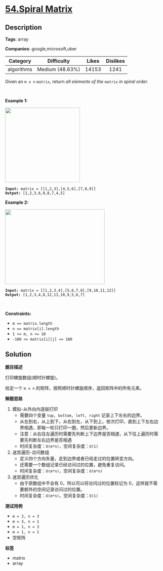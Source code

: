 # [54.Spiral Matrix](https://leetcode.com/problems/spiral-matrix/description/)

## Description

**Tags**: array

**Companies**: google,microsoft,uber

|  Category  |   Difficulty    | Likes | Dislikes |
| :--------: | :-------------: | :---: | :------: |
| algorithms | Medium (48.63%) | 14153 |   1241   |

<p>Given an <code>m x n</code> <code>matrix</code>, return <em>all elements of the</em> <code>matrix</code> <em>in spiral order</em>.</p>
<p>&nbsp;</p>
<p><strong class="example">Example 1:</strong></p>
<img alt="" src="https://assets.leetcode.com/uploads/2020/11/13/spiral1.jpg" style="width: 242px; height: 242px;" />
<pre><code><strong>Input:</strong> matrix = [[1,2,3],[4,5,6],[7,8,9]]
<strong>Output:</strong> [1,2,3,6,9,8,7,4,5]</code></pre>
<p><strong class="example">Example 2:</strong></p>
<img alt="" src="https://assets.leetcode.com/uploads/2020/11/13/spiral.jpg" style="width: 322px; height: 242px;" />
<pre><code><strong>Input:</strong> matrix = [[1,2,3,4],[5,6,7,8],[9,10,11,12]]
<strong>Output:</strong> [1,2,3,4,8,12,11,10,9,5,6,7]</code></pre>
<p>&nbsp;</p>
<p><strong>Constraints:</strong></p>
<ul>
  <li><code>m == matrix.length</code></li>
  <li><code>n == matrix[i].length</code></li>
  <li><code>1 &lt;= m, n &lt;= 10</code></li>
  <li><code>-100 &lt;= matrix[i][j] &lt;= 100</code></li>
</ul>

## Solution

**题目描述**

打印螺旋数组(顺时针螺旋)。

给定一个 `m x n` 的矩阵，按照顺时针螺旋顺序，返回矩阵中的所有元素。

**解题思路**

1. 模拟-从外向内逐层打印
   - 需要四个变量 `top, bottom, left, right` 记录上下左右的边界。
   - 从左到右，从上到下，从右到左，从下到上，依次打印，直到上下左右边界相遇，即每一轮只打印一圈，然后更新边界。
   - 注意：从右往左遍历时需要先判断上下边界是否相遇，从下往上遍历时需要先判断左右边界是否相遇
   - 时间复杂度：`O(m*n)`，空间复杂度：`O(1)`
2. 迷宫遍历-访问数组
   - 定义四个方向矢量，走到边界或者已经走过的位置转变方向。
   - 还需要一个数组记录已经访问过的位置，避免重复访问。
   - 时间复杂度：`O(m*n)`，空间复杂度：`O(m*n)`
3. 迷宫遍历优化
   - 由于原数组中不会有 0，所以可以将访问过的位置标记为 0，这样就不需要额外的空间记录访问过的位置。
   - 时间复杂度：`O(m*n)`，空间复杂度：`O(1)`

**测试用例**

- `m = 3, n = 3`
- `m = 3, n = 1`
- `m = 1, n = 3`
- `m = 1, n = 1`
- 空矩阵

**标签**

- matrix
- array
